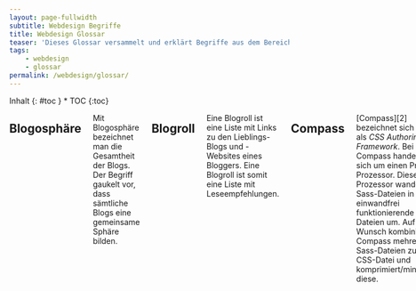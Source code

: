 ```yaml
---
layout: page-fullwidth
subtitle: Webdesign Begriffe
title: Webdesign Glossar
teaser: 'Dieses Glossar versammelt und erklärt Begriffe aus dem Bereich <strong>Webdesign</strong>.'
tags:
    - webdesign
    - glossar
permalink: /webdesign/glossar/
---
```

<div class="row">
<div class="medium-4 medium-push-8 columns" markdown="1">
<div class="panel radius" markdown="1">
Inhalt
{: #toc }
*  TOC
{:toc}
</div>
</div><!-- /.medium-4.columns -->


<div class="medium-8 medium-pull-4 columns" markdown="1">

## Blogosphäre

Mit Blogosphäre bezeichnet man die Gesamtheit der Blogs. Der Begriff gaukelt vor, dass sämtliche Blogs eine gemeinsame Sphäre bilden.



## Blogroll

Eine Blogroll ist eine Liste mit Links zu den Lieblings-Blogs und -Websites eines Bloggers. Eine Blogroll ist somit eine Liste mit Leseempfehlungen.



## Compass

[Compass][2] bezeichnet sich selbst als *CSS Authoring Framework*. Bei Compass handelt es sich um einen Pre-Prozessor. Dieser Pre-Prozessor wandelt Sass-Dateien in einwandfrei funktionierende CSS-Dateien um. Auf Wunsch kombiniert Compass mehrere Sass-Dateien zu einer CSS-Datei und komprimiert/minifiziert diese.



## Duplicate Content

Mit *Duplicate Content* beschreibt man Inhalte, die identisch (oder in großen Teilen identisch) unter verschiedenen URLs zu finden sind.



## Foundation

[Foundation][1] ist ein Webdesign-Framework der Firma Zurb, um Responsive Webdesigns zu realisieren. Foundation umfasst umfasst zahlreiche HTML-, CSS und Javascript-Komponenten, die die Entwicklung von Websites beschleunigt und vereinfacht. Insbesondere die Entwicklung mittels der [Sass](#sass)-Vorlagen ermöglichet eine schnelle und individuelle Webdesign-Entwicklung aufgrund von getesteten Methoden und Gestaltungselementen. Foundation funktioniert mit alten Browsern bis zurück zum Internet Explorer 8.



## Permalink

Ein *Permalink* ist die Internetadresse (URL) einer Webseite, unter der ein Beitrag dauerhaft zu finden ist. Eingeführt wurde der Begriff für Blog-Beiträge unter welchen man permanent den gesamten Beitrag inklusive aller Kommentare und Zusatzinformationen. 



## Ping

Per Ping testet und misst man die Zuverlässigkeit einer Netzverbindung und die Reaktionszeit eines Servers.



## Pingback

Pingback ist eine Methode mit welcher (Blog-)Redaktionssysteme mit Hilfe von XML-RPC eine Benachrichtigung anfordern, sobald Dokumente oder Seiten verlinkt werden. Bei Blogs versteht man unter einem Pingback die Benachrichtung von Blogs untereinander über bestehende Links.



## Post, Posting, Entry

Beiträge und Artikel in Blogs bezeichnet man auch als Post, Posting oder Entry. Ursprünglich stand der Begriff Post bzw. Posting für eine Mitteilung in einer Newsgroup (Internetforum).



## RSS

RSS ist ein strukturiertes Mikroformat für das Speichern von Inhalten nach einem exakten Schema/Protokoll. RSS beruht auf XML. XML ist eine so genannte Ausschreibungssprache, die nach einem logischen und einheitlichen Code aufgebaut ist. Darum können RSS-Dateien plattformübergreifend von den verschiedensten Programmen genutzt werden. Ob Betriebsoberflächen wie Linux, Windows oder Mac OS oder Skriptsprachen wie PHP, Perl oder Python – durch den einheitlichen und logischen Aufbau der XML-Dateien können sämtliche Programme und Sprachen diese Dateien nutzen, auswerten und weiterverarbeiten.



## Rubygem

siehe [Gem](#gem)



## Sass

[Sass][3] ist eine CSS-Metasprache. Mit Hilfe der SassScript-Syntax erweitert man CSS um Variablen, wiederverwendbare Code-Schnipsel und Funktionen, die CSS-Eigenschaften berechnen können.



## Tagging

Tagging bezeichnet die Verschlagwortung von Texten, Bildern, Audiodateien und Videos mit Tags. Während der Begriff Tag für das deutsche Schlagwort steht, bezeichnet Tagging den Vorgang der Verschlagwortung.

*Beispiel:  In der Fotocommunity Flickr.com »taggen« bzw. verschlagworten Nutzer Ihre Bilder, um diese schneller aufzufinden und thematisch zu bündeln.*



## Trackback (auch Pingback)

*Trackback* (auch Pingback) ist eine Benachrichtigungstechnik. Mit dieser Technik werden zusammenhängende Artikel auf verschiedenen Websites vernetzt. Veröffentlichen Sie z. B. einen Beitrag, der ähnliche Beiträge auf anderen Websites oder Blogs verlinkt, informiert das Redaktionssystem (z.B. WordPress) deren Betreiber mittels Trackback automatisch über Ihren Artikel. Trackback fördert so Diskussionen zwischen Websites.



## Widget

Ein Widget oder Applet ist ein kleines Computerprogramm, das nicht als eigenständige Anwendung betrieben, sondern in eine grafische Benutzeroberfläche oder Webseite (Web-Widget) eingebunden wird. Meist handelt es sich um kleine Hilfswerkzeuge bzw. Dienstprogramme, die ihre Daten aus einer externen Quelle beziehen.

*Beispiel: Ein Widget auf dem Desktop, dass das Wetter anzeigt. Die Daten bezieht das Dienstprogramm aus dem Internet von einer dazugehörigen Website.*



## XML

Die Ausschreibungssprache XML (Extensible Markup Language) ist ein Universalformat für die Speicherung und Darstellung von Datenbankinhalten in Form einer Textdatei. Deshalb ist der Gebrauch von XML nicht auf das Internet beschränkt und kann unter anderem als Standard zum Datenaustausch zwischen unterschiedlichen Programmen verwendet werden.

*Beispiel: Das bekannteste XML-Format lautet RSS.*



## XML Sitemap

Eine *XML-Sitemap* ist eine maschinenlesbare Auflistung der einzelnen Webseiten einer Website. Die XML-Sitemap dient der Suchmaschinenoptimierung und kann über die Webmaster Tools bei einer Suchmaschine eingereicht werden. Das beschleunigt in der Regel die Aufnahme in Suchmaschinenindex.




[1]: {{ site.url }}/glossar/ "Liste aller Phlow Glossare"
[2]: http://compass-style.org/
[3]: http://sass-lang.com/